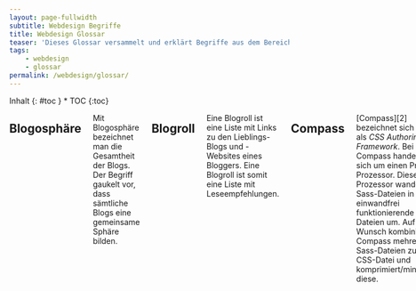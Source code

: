 ```yaml
---
layout: page-fullwidth
subtitle: Webdesign Begriffe
title: Webdesign Glossar
teaser: 'Dieses Glossar versammelt und erklärt Begriffe aus dem Bereich <strong>Webdesign</strong>.'
tags:
    - webdesign
    - glossar
permalink: /webdesign/glossar/
---
```

<div class="row">
<div class="medium-4 medium-push-8 columns" markdown="1">
<div class="panel radius" markdown="1">
Inhalt
{: #toc }
*  TOC
{:toc}
</div>
</div><!-- /.medium-4.columns -->


<div class="medium-8 medium-pull-4 columns" markdown="1">

## Blogosphäre

Mit Blogosphäre bezeichnet man die Gesamtheit der Blogs. Der Begriff gaukelt vor, dass sämtliche Blogs eine gemeinsame Sphäre bilden.



## Blogroll

Eine Blogroll ist eine Liste mit Links zu den Lieblings-Blogs und -Websites eines Bloggers. Eine Blogroll ist somit eine Liste mit Leseempfehlungen.



## Compass

[Compass][2] bezeichnet sich selbst als *CSS Authoring Framework*. Bei Compass handelt es sich um einen Pre-Prozessor. Dieser Pre-Prozessor wandelt Sass-Dateien in einwandfrei funktionierende CSS-Dateien um. Auf Wunsch kombiniert Compass mehrere Sass-Dateien zu einer CSS-Datei und komprimiert/minifiziert diese.



## Duplicate Content

Mit *Duplicate Content* beschreibt man Inhalte, die identisch (oder in großen Teilen identisch) unter verschiedenen URLs zu finden sind.



## Foundation

[Foundation][1] ist ein Webdesign-Framework der Firma Zurb, um Responsive Webdesigns zu realisieren. Foundation umfasst umfasst zahlreiche HTML-, CSS und Javascript-Komponenten, die die Entwicklung von Websites beschleunigt und vereinfacht. Insbesondere die Entwicklung mittels der [Sass](#sass)-Vorlagen ermöglichet eine schnelle und individuelle Webdesign-Entwicklung aufgrund von getesteten Methoden und Gestaltungselementen. Foundation funktioniert mit alten Browsern bis zurück zum Internet Explorer 8.



## Permalink

Ein *Permalink* ist die Internetadresse (URL) einer Webseite, unter der ein Beitrag dauerhaft zu finden ist. Eingeführt wurde der Begriff für Blog-Beiträge unter welchen man permanent den gesamten Beitrag inklusive aller Kommentare und Zusatzinformationen. 



## Ping

Per Ping testet und misst man die Zuverlässigkeit einer Netzverbindung und die Reaktionszeit eines Servers.



## Pingback

Pingback ist eine Methode mit welcher (Blog-)Redaktionssysteme mit Hilfe von XML-RPC eine Benachrichtigung anfordern, sobald Dokumente oder Seiten verlinkt werden. Bei Blogs versteht man unter einem Pingback die Benachrichtung von Blogs untereinander über bestehende Links.



## Post, Posting, Entry

Beiträge und Artikel in Blogs bezeichnet man auch als Post, Posting oder Entry. Ursprünglich stand der Begriff Post bzw. Posting für eine Mitteilung in einer Newsgroup (Internetforum).



## RSS

RSS ist ein strukturiertes Mikroformat für das Speichern von Inhalten nach einem exakten Schema/Protokoll. RSS beruht auf XML. XML ist eine so genannte Ausschreibungssprache, die nach einem logischen und einheitlichen Code aufgebaut ist. Darum können RSS-Dateien plattformübergreifend von den verschiedensten Programmen genutzt werden. Ob Betriebsoberflächen wie Linux, Windows oder Mac OS oder Skriptsprachen wie PHP, Perl oder Python – durch den einheitlichen und logischen Aufbau der XML-Dateien können sämtliche Programme und Sprachen diese Dateien nutzen, auswerten und weiterverarbeiten.



## Rubygem

siehe [Gem](#gem)



## Sass

[Sass][3] ist eine CSS-Metasprache. Mit Hilfe der SassScript-Syntax erweitert man CSS um Variablen, wiederverwendbare Code-Schnipsel und Funktionen, die CSS-Eigenschaften berechnen können.



## Tagging

Tagging bezeichnet die Verschlagwortung von Texten, Bildern, Audiodateien und Videos mit Tags. Während der Begriff Tag für das deutsche Schlagwort steht, bezeichnet Tagging den Vorgang der Verschlagwortung.

*Beispiel:  In der Fotocommunity Flickr.com »taggen« bzw. verschlagworten Nutzer Ihre Bilder, um diese schneller aufzufinden und thematisch zu bündeln.*



## Trackback (auch Pingback)

*Trackback* (auch Pingback) ist eine Benachrichtigungstechnik. Mit dieser Technik werden zusammenhängende Artikel auf verschiedenen Websites vernetzt. Veröffentlichen Sie z. B. einen Beitrag, der ähnliche Beiträge auf anderen Websites oder Blogs verlinkt, informiert das Redaktionssystem (z.B. WordPress) deren Betreiber mittels Trackback automatisch über Ihren Artikel. Trackback fördert so Diskussionen zwischen Websites.



## Widget

Ein Widget oder Applet ist ein kleines Computerprogramm, das nicht als eigenständige Anwendung betrieben, sondern in eine grafische Benutzeroberfläche oder Webseite (Web-Widget) eingebunden wird. Meist handelt es sich um kleine Hilfswerkzeuge bzw. Dienstprogramme, die ihre Daten aus einer externen Quelle beziehen.

*Beispiel: Ein Widget auf dem Desktop, dass das Wetter anzeigt. Die Daten bezieht das Dienstprogramm aus dem Internet von einer dazugehörigen Website.*



## XML

Die Ausschreibungssprache XML (Extensible Markup Language) ist ein Universalformat für die Speicherung und Darstellung von Datenbankinhalten in Form einer Textdatei. Deshalb ist der Gebrauch von XML nicht auf das Internet beschränkt und kann unter anderem als Standard zum Datenaustausch zwischen unterschiedlichen Programmen verwendet werden.

*Beispiel: Das bekannteste XML-Format lautet RSS.*



## XML Sitemap

Eine *XML-Sitemap* ist eine maschinenlesbare Auflistung der einzelnen Webseiten einer Website. Die XML-Sitemap dient der Suchmaschinenoptimierung und kann über die Webmaster Tools bei einer Suchmaschine eingereicht werden. Das beschleunigt in der Regel die Aufnahme in Suchmaschinenindex.




[1]: {{ site.url }}/glossar/ "Liste aller Phlow Glossare"
[2]: http://compass-style.org/
[3]: http://sass-lang.com/